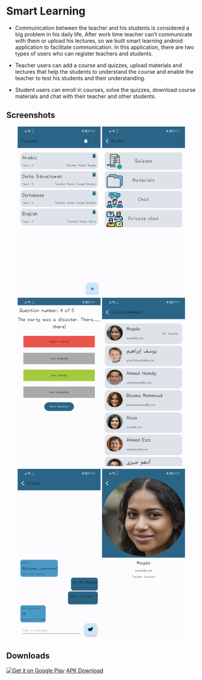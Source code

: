 # Smart Learning
* Communication between the teacher and his students is considered a big problem in his daily life, After work time teacher can’t communicate with them or upload his lectures, so we built smart learning android application to facilitate communication. In this application, there are two types of users who can register teachers and students.

* Teacher users can add a course and quizzes, upload materials and lectures that help the students to understand the course and enable the teacher to test his students and their understanding.

* Student users can enroll in courses, solve the quizzes, download course materials and chat with their teacher and other students.

## Screenshots
<p align="center">
  <img src="Screenshots/1.jpg" height="450" width="220">
  <img src="Screenshots/2.jpg" height="450" width="220">
  <img src="Screenshots/4.jpg" height="450" width="220">
  <img src="Screenshots/6.jpg" height="450" width="220">
  <img src="Screenshots/7.jpg" height="450" width="220">
  <img src="Screenshots/8.jpg" height="450" width="220">
</p>

## Downloads
[<img alt="Get it on Google Play" height="80" src="https://play.google.com/intl/en_us/badges/images/generic/en_badge_web_generic.png">](https://play.google.com/store/apps/details?id=com.mahmoudhamdyae.smartlearning)
[APK Download](https://drive.google.com/file/d/1vL-m4dVIuRIGWy1fwNiAVpIuly4zPRuZ/view?usp=sharing)